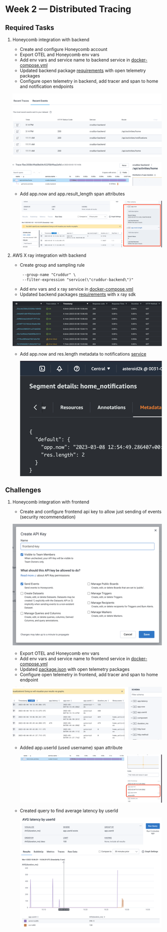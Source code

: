 # Week 2 — Distributed Tracing

## Required Tasks

1. Honeycomb integration with backend

   - Create and configure Honeycomb account
   - Export OTEL and Honeycomb env vars
   - Add env vars and service name to backend service in [docker-compose.yml](../docker-compose.yml)
   - Updated backend package [requirements](../backend-flask/requirements.txt) with open telemetry packages
   - Configure open telemetry in backend, add tracer and span to home and notification endpoints

   ![backend_traces](./assets/week2/backend_traces.png)

   ![backend_spans](./assets/week2/backend_traces_spans.png)

   - Add app.now and app.result_length span attributes

     ![backend_spans](./assets/week2/backend_traces_span_attributes.png)

2. AWS X ray integration with backend

   - Create group and sampling rule
     ```
      --group-name "Cruddur" \
      --filter-expression "service(\"cruddur-backend\")"
     ```
   - Add env vars and x ray service in [docker-compose.yml](../docker-compose.yml)
   - Updated backend packages [requirements](../backend-flask/requirements.txt) with x ray sdk

   ![xray_traces](./assets/week2/xray_traces.png)

   - Add app.now and res.length metadata to notifications [service](../backend-flask/services/notification_activities.py)

     ![xray_metadata](./assets/week2/xray_metadata.png)

## Challenges

1. Honeycomb integration with frontend

   - Create and configure frontend api key to allow just sending of events (security recommendation)

   ![frontend_key](./assets/week2/frontend_key.png)

   - Export OTEL and Honeycomb env vars
   - Add env vars and service name to frontend service in [docker-compose.yml](../docker-compose.yml)
   - Updated [package.json](../frontend-react-js/package.json) with open telemetry packages
   - Configure open telemetry in frontend, add tracer and span to home endpoint

   ![frontend_spans](./assets/week2/frontend_spans.png)

   - Added app.userId (used username) span attribute

     ![frontend_span_attributes](./assets/week2/frontend_span_attributes.png)

   - Created query to find average latency by userId

     ![latency_query](./assets/week2/latency_query.png)
